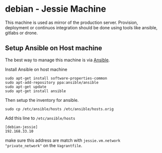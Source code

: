 # debian - Jessie Machine
This machine is used as mirror of the production server. Provision, deployment 
or continuos integration should be done using tools like ansible, gitlabs or 
drone.

## Setup Ansible on Host machine
The best way to manage this machine is via [Ansible][ansible].

Install Ansible on host machine

    sudo apt-get install software-properties-common
    sudo apt-add-repository ppa:ansible/ansible
    sudo apt-get update
    sudo apt-get install ansible

Then setup the inventory for ansible.

    sudo cp /etc/ansible/hosts /etc/ansible/hosts.orig

Add this line to `/etc/ansible/hosts`

    [debian-jessie]
    192.168.33.10

make sure this address are match with `jessie.vm.network "private_network"`
on the `Vagrantfile`.
    

[ansible]: https://ansible.com